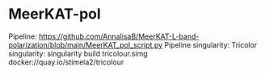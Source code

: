 # MeerKAT-pol

Pipeline:
https://github.com/AnnalisaB/MeerKAT-L-band-polarization/blob/main/MeerKAT_pol_script.py
Pipeline singularity: 
Tricolor singularity: singularity build tricolour.simg docker://quay.io/stimela2/tricolour

